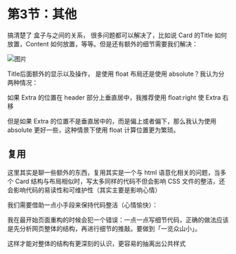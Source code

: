 # 第3节：其他

搞清楚了 盒子与之间的关系， 很多问题都可以解决了，比如说 Card 的Title 如何放置，Content 如何放置，等等。但是还有额外的细节需要我们解决：

![图片](https://uploader.shimo.im/f/mn3Kro7ArDsjX6wr.png!thumbnail)

Title后面额外的显示以及操作， 是使用 float 布局还是使用 absolute？我认为分两种情况：

如果 Extra 的位置在 header 部分上垂直居中，我推荐使用 float:right 使 Extra 右移

但是如果 Extra 的位置不是垂直居中的，而是偏上或者偏下，那么我认为使用 absolute 更好一些，这种情景下使用 float 计算位置更为繁琐。

## 复用

这里其实是聊一些额外的东西，复用其实是一个与 html 语意化相关的问题，当多个 Card 结构与布局相似时，写太多同样的代码不但会影响 CSS 文件的整洁，还会影响代码的易读性和可维护性（其实主要是影响心情）

我们需要借助一点小手段来保持代码整洁（心情愉快）：

我在最开始页面重构的时候会犯一个错误：一点一点写细节代码，正确的做法应该是先分析网页整体的结构，再进行细节的推敲。要做到「一览众山小」。

这样才能对整体的结构有更深刻的认识，更容易的抽离出公共样式